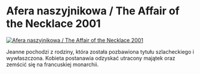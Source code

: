 Afera naszyjnikowa / The Affair of the Necklace 2001 
=============
[![Afera naszyjnikowa / The Affair of the Necklace 2001 ](http://vidos.pl/images/player.gif)](http://vidos.pl/afera-naszyjnikowa-the-affair-of-the-necklace-2001)

 Jeanne pochodzi z rodziny, która została pozbawiona tytułu szlacheckiego i wywłaszczona. Kobieta postanawia odzyskać utracony majątek oraz zemścić się na francuskiej monarchii.

